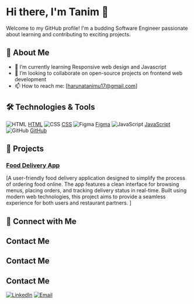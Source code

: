# Hi there, I'm Tanim 👋

Welcome to my GitHub profile! I'm a budding Software Engineer passionate about learning and contributing to exciting projects.

## 🌟 About Me

- 🌱 I’m currently learning Responsive web design and Javascript
- 👯 I’m looking to collaborate on open-source projects on frontend web development
- 📫 How to reach me: [harunatanimu17@gmail.com]

## 🛠️ Technologies & Tools

![HTML](https://img.icons8.com/color/48/000000/html-5.png) [HTML](https://www.w3.org/html/)
![CSS](https://img.icons8.com/color/48/000000/css3.png) [CSS](https://www.w3.org/Style/CSS/)
![Figma](https://img.icons8.com/color/48/000000/figma.png) [Figma](https://www.figma.com/)
![JavaScript](https://img.icons8.com/color/48/000000/javascript.png) [JavaScript](https://developer.mozilla.org/en-US/docs/Web/JavaScript)
![GitHub](https://img.icons8.com/material-outlined/48/000000/github.png) [GitHub](https://github.com/)

## 📂 Projects

### [Food Delivery App](https://github.com/Tanimhrn/food-delivery-app)
[A user-friendly food delivery application designed to simplify the process of ordering food online. The app features a clean interface for browsing menus, placing orders, and tracking delivery status in real-time. Built using modern web technologies, this project aims to provide a seamless experience for both users and restaurant partners.
]

## 🤝 Connect with Me

## Contact Me

## Contact Me

## Contact Me

[![LinkedIn](https://img.shields.io/badge/LinkedIn-%230077B5?style=flat&logo=linkedin&logoColor=white)](https://www.linkedin.com/in/tanimu-haruna-427b35233)
[![Email](https://img.shields.io/badge/Email-%23D14836?style=flat&logo=gmail&logoColor=white)](mailto:harunatanimu17@gmail.com)

